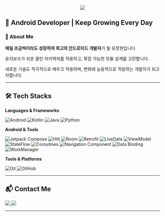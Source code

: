 <div align="center">
  <img src="https://capsule-render.vercel.app/api?type=waving&color=5fe3da&height=250&text=JeongHyeon%20Yu&desc=Junior%20Android%20Developer&descSize=20&descAlignY=75&animation=fadeIn&fontColor=000000&fontSize=70" />
</div>


## 🚀 Android Developer | Keep Growing Every Day  

### 👋 About Me
**매일 조금씩이라도 성장하여 최고의 안드로이드 개발자**가 될 유정현입니다.

유지보수가 쉬운 클린 아키텍처를 적용하고, 확장 가능한 모듈 설계를 고민합니다.

새로운 기술도 적극적으로 배우고 적용하며, 변화에 능동적으로 적응하는 개발자가 되고자합니다.

---

## 🛠️ Tech Stacks  
**Languages & Frameworks**  

![Android](https://img.shields.io/badge/Android-3DDC84?style=for-the-badge&logo=Android&logoColor=white)
![Kotlin](https://img.shields.io/badge/Kotlin-7F52FF?style=for-the-badge&logo=Kotlin&logoColor=white)
![Java](https://img.shields.io/badge/Java-007396?style=for-the-badge&logo=Java&logoColor=white)
![Python](https://img.shields.io/badge/Python-3776AB?style=for-the-badge&logo=Python&logoColor=white)

**Android & Tools**  

![Jetpack Compose](https://img.shields.io/badge/Jetpack%20Compose-4285F4?style=for-the-badge&logo=Jetpack%20Compose&logoColor=white)
![Hilt](https://img.shields.io/badge/Hilt-007ACC?style=for-the-badge&logo=Hilt&logoColor=white)
![Room](https://img.shields.io/badge/Room-6DB33F?style=for-the-badge&logo=Room&logoColor=white)
![Retrofit](https://img.shields.io/badge/Retrofit-4FC08D?style=for-the-badge&logo=Retrofit&logoColor=white)
![LiveData](https://img.shields.io/badge/LiveData-FF9800?style=for-the-badge&logo=Android&logoColor=white)
![ViewModel](https://img.shields.io/badge/ViewModel-6200EA?style=for-the-badge&logo=Android&logoColor=white)
![StateFlow](https://img.shields.io/badge/StateFlow-673AB7?style=for-the-badge&logo=Android&logoColor=white)
![Coroutines](https://img.shields.io/badge/Coroutines-009688?style=for-the-badge&logo=Android&logoColor=white)
![Navigation Component](https://img.shields.io/badge/Navigation-00897B?style=for-the-badge&logo=Android&logoColor=white)
![Data Binding](https://img.shields.io/badge/DataBinding-FF7043?style=for-the-badge&logo=Android&logoColor=white)
![WorkManager](https://img.shields.io/badge/WorkManager-512DA8?style=for-the-badge&logo=Android&logoColor=white)

**Tools & Platforms**  

![Git](https://img.shields.io/badge/Git-F05032?style=for-the-badge&logo=Git&logoColor=white)
![GitHub](https://img.shields.io/badge/Github-181717?style=for-the-badge&logo=Github&logoColor=white)

---

## 📬 Contact Me  
<div align="left">
    <a href="https://jeongjeonge.tistory.com">
        <img src="https://img.shields.io/badge/Tistory-000000?style=for-the-badge&logo=Tistory&logoColor=white">
    </a>
    <a href="mailto:jeongjeonge2@gmail.com">
        <img src="https://img.shields.io/badge/Gmail-EA4335?style=for-the-badge&logo=Gmail&logoColor=white">
    </a>
</div>

---
